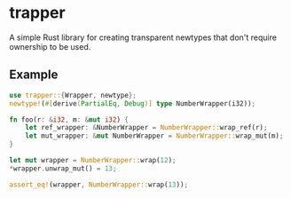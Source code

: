 # trapper

A simple Rust library for creating transparent newtypes that don't require ownership to be used.

## Example

```rust
use trapper::{Wrapper, newtype};
newtype!(#[derive(PartialEq, Debug)] type NumberWrapper(i32));

fn foo(r: &i32, m: &mut i32) {
    let ref_wrapper: &NumberWrapper = NumberWrapper::wrap_ref(r);
    let mut_wrapper: &mut NumberWrapper = NumberWrapper::wrap_mut(m);
}

let mut wrapper = NumberWrapper::wrap(12);
*wrapper.unwrap_mut() = 13;

assert_eq!(wrapper, NumberWrapper::wrap(13));
```